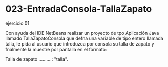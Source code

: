 # 023-EntradaConsola-TallaZapato
ejercicio 01

Con ayuda del IDE NetBeans realizar un proyecto de tpo Aplicación Java llamado
TallaZapatoConsola que defna una variable de tipo entero llamada talla, le pida al usuario
que introduzca por consola su talla de zapato y fnalmente la muestre por pantalla en el
formato:

Talla de zapato ..........: "talla".
